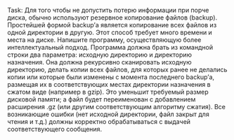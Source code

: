 Task:
Для того чтобы не допустить потерю информации при порче диска, обычно используют резервное копирование файлов (backup). Простейшей формой backup’а является копирование всех файлов из одной директории в другую. Этот способ требует много времени и места на диске. Напишите программу, осуществляющую более интеллектуальный подход.
Программа должна брать из командной строки два параметра: исходную директорию и директорию назначения. Она должна рекурсивно сканировать исходную директорию, делать копии всех файлов, для которых ранее не делались копии или которые были изменены с момента последнего backup’а, размещая их в соответствующих местах директории назначения в сжатом виде (например в gzip). Это уменьшит требуемый размер дисковой памяти; а файл будет переименован с добавлением расширения .gz (или другим соответствующим алгоритму сжатия). Все возникающие ошибки (нет исходной директории, файл закрыт для чтения и т.д.) должны корректно обрабатываться с выдачей соответствующего сообщения. 
